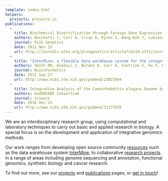 ```yaml
---
template: index.html
helpers:
  projects: projects.js
publications:
  -
    title: Biochemical Diversification through Foreign Gene Expression in Bdelloid Rotifers
    authors: Boschetti C, Carr A, Crisp A, Eyres I, Wang-Koh Y, Lubzens E, Barraclough TG, Micklem G, Tunnacliffe A
    journal: PLoS Genetics
    date: 2012 Nov 15
    url: http://journals.plos.org/plosgenetics/article?id=10.1371/journal.pgen.1003035
  -
    title: "InterMine: a flexible data warehouse system for the integration and analysis of heterogeneous biological data."
    authors: Smith RN, Aleksic J, Butano D, Carr A, Contrino S, Hu F, Lyne M, Lyne R, Kalderimis A, Rutherford K, Stepan R, Sullivan J, Wakeling M, Watkins X, Micklem G.
    journal: Bioinformatics
    date: 2012 Sep 27
    url: http://www.ncbi.nlm.nih.gov/pubmed/23023984
  -
    title: Integrative Analysis of the Caenorhabditis elegans Genome by the modENCODE Project
    authors: modENCODE Consortium
    journal: Science
    date: 2010 Dec 22
    url: http://www.ncbi.nlm.nih.gov/pubmed/21177976
---
```

We are an interdisciplinary research group, using computational and laboratory techniques to carry out basic and applied research in biology. A special focus is on the development and application of integrative genomics methods.

Our work ranges from developing open source community [resources](/resources) such as the data warehouse system [InterMine](http://www.intermine.org), to collaborative [research projects](/projects) in a range of areas including genome sequencing and annotation, functional genomics, synthetic biology and cancer research.

To find out more, see our [projects](/projects) and [publications](/publications) pages, or [get in touch](/contact)!
